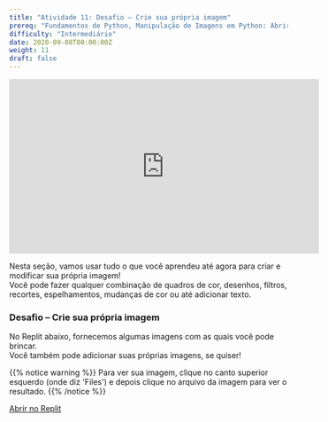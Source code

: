```yaml
---
title: "Atividade 11: Desafio – Crie sua própria imagem"
prereq: "Fundamentos de Python, Manipulação de Imagens em Python: Abrir uma Imagem, Pixels em Python: Cores e Pixels"
difficulty: "Intermediário"
date: 2020-09-08T00:00:00Z
weight: 11
draft: false
---
```


<iframe width="560" height="315" src="https://www.youtube.com/embed/KWL3b4xY8dA" frameborder="0" allow="accelerometer; autoplay; encrypted-media; gyroscope; picture-in-picture" allowfullscreen></iframe>

Nesta seção, vamos usar tudo o que você aprendeu até agora para criar e modificar sua própria imagem!  
Você pode fazer qualquer combinação de quadros de cor, desenhos, filtros, recortes, espelhamentos, mudanças de cor ou até adicionar texto.

### Desafio – Crie sua própria imagem

No Replit abaixo, fornecemos algumas imagens com as quais você pode brincar.  
Você também pode adicionar suas próprias imagens, se quiser!

{{% notice warning %}}
Para ver sua imagem, clique no canto superior esquerdo (onde diz 'Files') e depois clique no arquivo da imagem para ver o resultado.
{{% /notice %}}

<a class="my-2 mx-4 btn btn-info" href="https://replit.com/@nuevofoundation/Python-Pixel-Activity10" target="_blank">Abrir no Replit</a>

